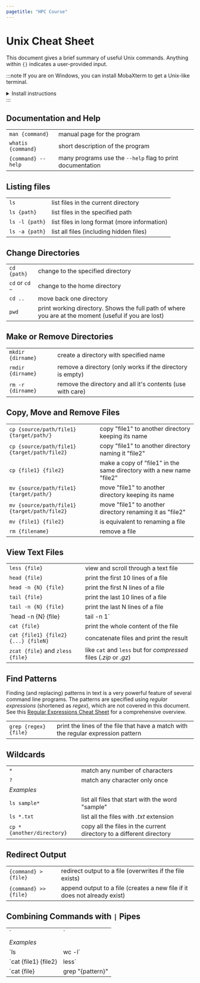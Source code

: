 ```yaml
---
pagetitle: "HPC Course"
---
```


# Unix Cheat Sheet 

This document gives a brief summary of useful Unix commands.
Anything within `{}` indicates a user-provided input.

:::note
If you are on Windows, you can install MobaXterm to get a Unix-like terminal. 

<details><summary>Install instructions</summary>

- download and install the "_Installer edition_" of [MobaXterm - Home Edition](https://mobaxterm.mobatek.net/download-home-edition.html) (do not choose the "_Portable edition_"). 
- Unzip the file and run the `.msi` file to install using default options.

</details>
:::


## Documentation and Help

|||
| :---- | :---- |
| `man {command}`      | manual page for the program |
| `whatis {command}`   | short description of the program |
| `{command} --help`   | many programs use the `--help` flag to print documentation |

## Listing files

|||
| :---- | :---- |
| `ls` | list files in the current directory |
| `ls {path}` | list files in the specified path |
| `ls -l {path}` | list files in long format (more information) |
| `ls -a {path}` | list all files (including hidden files) |


## Change Directories 

|||
| :---- | :---- |
| `cd {path}` | change to the specified directory |
| `cd` or `cd ~`    | change to the home directory |
| `cd ..`           | move back one directory |
| `pwd` | print working directory. Shows the full path of where you are at the moment (useful if you are lost) |


## Make or Remove Directories

|||
| :---- | :---- |
| `mkdir {dirname}`     | create a directory with specified name |
| `rmdir {dirname}`     | remove a directory (only works if the directory is empty) |
| `rm -r {dirname}`  | remove the directory and all it's contents (use with care) |


## Copy, Move and Remove Files 

|||
| :---- | :---- |
| `cp {source/path/file1} {target/path/}` | copy "file1" to another directory keeping its name |
| `cp {source/path/file1} {target/path/file2}` | copy "file1" to another directory naming it "file2" |
| `cp {file1} {file2}` | make a copy of "file1" in the same directory with a new name "file2" |
| `mv {source/path/file1} {target/path/}` | move "file1" to another directory keeping its name |
| `mv {source/path/file1} {target/path/file2}` | move "file1" to another directory renaming it as "file2" |
| `mv {file1} {file2}` | is equivalent to renaming a file |
| `rm {filename}`        | remove a file |


## View Text Files

|||
| :---- | :---- |
| `less {file}` | view and scroll through a text file |
| `head {file}` | print the first 10 lines of a file |
| `head -n {N} {file}` | print the first N lines of a file |
| `tail {file}` | print the last 10 lines of a file |
| `tail -n {N} {file}` | print the last N lines of a file |
| `head -n {N} {file} | tail -n 1` | print the Nth line of a file |
| `cat {file}` | print the whole content of the file |
| `cat {file1} {file2} {...} {fileN}` | concatenate files and print the result |
| `zcat {file}` and `zless {file}` | like `cat` and `less` but for _compressed_ files (_.zip_ or _.gz_) |


## Find Patterns

Finding (and replacing) patterns in text is a very powerful feature of several command line programs. The patterns are specified using _regular expressions_ (shortened as _regex_), which are not covered in this document. 
See this [Regular Expressions Cheat Sheet](https://cheatography.com/davechild/cheat-sheets/regular-expressions/pdf/) for a comprehensive overview. 

|||
| :---- | :---- |
| `grep {regex} {file}` | print the lines of the file that have a match with the regular expression pattern |


## Wildcards

|||
| :---- | :---- |
| `*` | match any number of characters |
| `?` | match any character only once |
| _Examples_ | |
| `ls sample*` | list all files that start with the word "sample" |
| `ls *.txt` | list all the files with _.txt_ extension |
| `cp * {another/directory}` | copy all the files in the current directory to a different directory |


## Redirect Output

|||
| :---- | :---- |
| `{command} > {file}` | redirect output to a file (overwrites if the file exists) |
| `{command} >> {file}` | append output to a file (creates a new file if it does not already exist) |


## Combining Commands with `|` Pipes

|||
| :---- | :---- |
| `<command1> | <command2>` | the output of "command1" is passed as input to "command2" |
| _Examples_ | |
| `ls | wc -l` | count the number of files in a directory |
| `cat {file1} {file2} | less` | concatenate files and view them with _less_ |
| `cat {file} | grep "{pattern}" | wc -l` | count how many lines in the file have a match with "pattern" |


